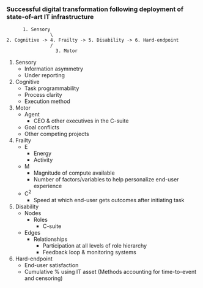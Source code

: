 ### Successful digital transformation following deployment of state-of-art IT infrastructure

```
      1. Sensory
                \
2. Cognitive -> 4. Frailty -> 5. Disability -> 6. Hard-endpoint 
                /
                  3. Motor
```

1. Sensory
   - Information asymmetry
   - Under reporting
2. Cognitive
   - Task programmability
   - Process clarity
   - Execution method
3. Motor
   - Agent
     - CEO & other executives in the C-suite
   - Goal conflicts
   - Other competing projects
4. Frailty
   - E
     - Energy
     - Activity
   - M
     - Magnitude of compute available
     - Number of factors/variables to help personalize end-user experience
   - $\text{C}^2$
     - Speed at which end-user gets outcomes after initiating task
5. Disability
   - Nodes
     - Roles
       - C-suite
   - Edges
     - Relationships
       - Participation at all levels of role hierarchy
       - Feedback loop & monitoring systems
7. Hard-endpoint
   - End-user satisfaction
   - Cumulative % using IT asset (Methods accounting for time-to-event and censoring)
